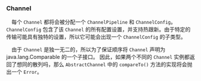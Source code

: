 ### Channel
&ensp;&ensp;每个 `Channel` 都将会被分配一个 `ChannelPipeline` 和 `ChannelConfig`。`ChannelConfig`
包含了该 `Channel` 的所有配置设置，并支持热跟新。由于特定的传输可能具有独特的设置，所以它可能会出现一个 `ChannelConfig`
的子类型。

&ensp;&ensp;由于 `Channel` 是独一无二的，所以为了保证顺序将 `Channel` 声明为 java.lang.Comparable 的一个子接口。
因此，如果两个不同的 `Channel` 实例都返回了想同的散列吗，那么 `AbstractChannel` 中的 `compareTo()` 方法的实现将会抛出一个
`Error`。